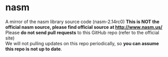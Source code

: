 # nasm
A mirror of the nasm library source code (nasm-2.14rc0)
**This is NOT the official nasm source, please find official source at http://www.nasm.us/** \
Please **do not send pull requests** to this GitHub repo (refer to the official site)\
We will not pulling updates on this repo periodically, so **you can assume this repo is not up to date**.

